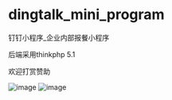 # dingtalk_mini_program
钉钉小程序_企业内部报餐小程序


后端采用thinkphp 5.1


欢迎打赏赞助


![image](https://github.com/zp0794/dingtalk_mini_program/blob/master/qrcode/wx.jpg)
![image](https://github.com/zp0794/dingtalk_mini_program/blob/master/qrcode/zfb.jpg)
